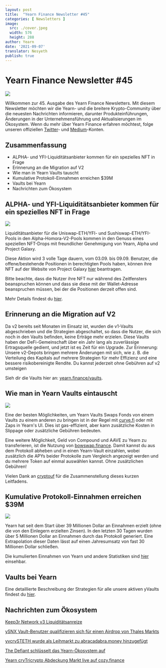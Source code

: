 ```yaml
---
layout: post
title:  "Yearn Finance Newsletter #45"
categories: [ Newsletters ]
image:
  src: ./cover.jpeg
  width: 576
  height: 288
author: Yearn
date: '2021-09-07'
translator: Nesyeth
publish: true
---
```


# Yearn Finance Newsletter #45

![](/_posts/_newsletters/Yearn-Finance-Newsletter-45/image1.jpg)

Willkommen zur 45. Ausgabe des Yearn Finance Newsletters. Mit diesem Newsletter möchten wir die Yearn- und die breitere Krypto-Community über die neuesten Nachrichten informieren, darunter Produkteinführungen, Änderungen in der Unternehmensführung und Aktualisierungen im Ökosystem. Wenn du mehr über Yearn Finance erfahren möchtest, folge unseren offiziellen [Twitter](https://twitter.com/iearnfinance)- und [Medium](https://medium.com/iearn)-Konten.

## **Zusammenfassung**

- ALPHA- und YFI-Liquiditätsanbieter kommen für ein spezielles NFT in Frage
- Erinnerung an die Migration auf V2
- Wie man in Yearn Vaults tauscht
- Kumulative Protokoll-Einnahmen erreichen $39M
- Vaults bei Yearn
- Nachrichten zum Ökosystem

## **ALPHA- und YFI-Liquiditätsanbieter kommen für ein spezielles NFT in Frage**

![](/_posts/_newsletters/Yearn-Finance-Newsletter-45/image2.jpg)

Liquiditätsanbieter für die Uniswap-ETH/YFI- und Sushiswap-ETH/YFI-Pools in den Alpha-Homora-V2-Pools kommen in den Genuss eines speziellen NFT-Drops mit freundlicher Genehmigung von Yearn, Alpha und Project Galaxy.

Diese Aktion wird 3 volle Tage dauern, vom 03.09. bis 09.09. Benutzer, die offene/bestehende Positionen in berechtigten Pools haben, können ihre NFT auf der Website von Project Galaxy [hier](https://galaxy.eco/AlphaFinanceLab/campaign/117) beantragen.

Bitte beachte, dass die Nutzer ihre NFT nur während des Zeitfensters beanspruchen können und dass sie diese mit der Wallet-Adresse beanspruchen müssen, bei der die Positionen derzeit offen sind.

Mehr Details findest du [hier](https://twitter.com/AlphaFinanceLab/status/1433689307152195591).

## **Erinnerung an die Migration auf V2**

Da v2 bereits seit Monaten im Einsatz ist, wurden die v1-Vaults abgeschrieben und die Strategien abgeschaltet, so dass die Nutzer, die sich noch in den Vaults befinden, keine Erträge mehr erzielen. Diese Vaults haben der DeFi-Gemeinschaft über ein Jahr lang als zuverlässige Ertragsquelle gedient, und jetzt ist es Zeit für ein Upgrade. Zur Erinnerung: Unsere v2-Depots bringen mehrere Änderungen mit sich, wie z. B. die Verteilung des Kapitals auf mehrere Strategien für mehr Effizienz und eine bessere risikobereinigte Rendite. Du kannst jederzeit ohne Gebühren auf v2 umsteigen

Sieh dir die Vaults hier an: [yearn.finance/vaults](https://yearn.finance/vaults).

## **Wie man in Yearn Vaults eintauscht**

![](/_posts/_newsletters/Yearn-Finance-Newsletter-45/image3.jpg)

Eine der besten Möglichkeiten, um Yearn Vaults Swaps Fonds von einem Vaults zu einem anderen zu bringen ist in der Regel mit [curve.fi](https://curve.fi/) oder mit Zaps in Yearn's UI. Dies ist gas-effizient, aber kann zusätzliche Kosten in Slippage oder zusätzliche Gebühren bedeuten.

Eine weitere Möglichkeit, Geld von Compound und AAVE zu Yearn zu transferieren, ist die Nutzung von [bowswap.finance](https://bowswap.finance/). Damit kannst du aus dem Protokoll abheben und in einen Yearn-Vault einzahlen, wobei zusätzlich die APYs beider Protokolle zum Vergleich angezeigt werden und du mehrere Token auf einmal auswählen kannst. Ohne zusätzlichen Gebühren!

Vielen Dank an [cryptouf](https://twitter.com/cryptouf) für die Zusammenstellung dieses kurzen Leitfadens.

## **Kumulative Protokoll-Einnahmen erreichen $39M**

![](/_posts/_newsletters/Yearn-Finance-Newsletter-45/image4.jpg)

Yearn hat seit dem Start über 39 Millionen Dollar an Einnahmen erzielt (ohne die von den Einlegern erzielten Zinsen). In den letzten 30 Tagen wurden über 5 Millionen Dollar an Einnahmen durch das Protokoll generiert. Eine Extrapolation dieser Daten lässt auf einen Jahresumsatz von fast 30 Millionen Dollar schließen.

Die kumulierten Einnahmen von Yearn und andere Statistiken sind [hier](https://www.yfistats.com/) einsehbar.

## **Vaults bei Yearn**

Eine detaillierte Beschreibung der Strategien für alle unsere aktiven yVaults findest du [hier](https://medium.com/yearn-state-of-the-vaults/the-vaults-at-yearn-9237905ffed3).

## **Nachrichten zum Ökosystem**

[Keep3r Network v3 Liquiditätsanreize](https://twitter.com/AndreCronjeTech/status/1434125562281332737)

[ySNX Vault-Benutzer qualifizieren sich für einen Airdrop von Thales Markts](https://twitter.com/thalesmarket/status/1434889906657144834)

[yvcrvSTETH wurde als Leihmarkt zu abracadabra.money hinzugefügt](https://twitter.com/MIM_Spell/status/1430975000350281732?s=20)

[The Defiant schlüsselt das Yearn-Ökosystem auf](https://thedefiant.io/yearn-finance-ecosystem-breakdown-pushing-the-boundaries-of-human-coordination/)

[Yearn crvTricrypto Abdeckung Markt live auf cozy.finance](https://twitter.com/cozyfinance/status/1433602125792038913)
